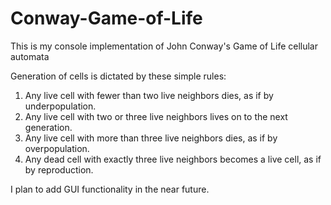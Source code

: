 # Conway-Game-of-Life
This is my console implementation of John Conway's Game of Life cellular automata

Generation of cells is dictated by these simple rules:
1. Any live cell with fewer than two live neighbors dies, as if by underpopulation.
2. Any live cell with two or three live neighbors lives on to the next generation.
3. Any live cell with more than three live neighbors dies, as if by overpopulation.
4. Any dead cell with exactly three live neighbors becomes a live cell, as if by reproduction.

I plan to add GUI functionality in the near future. 
